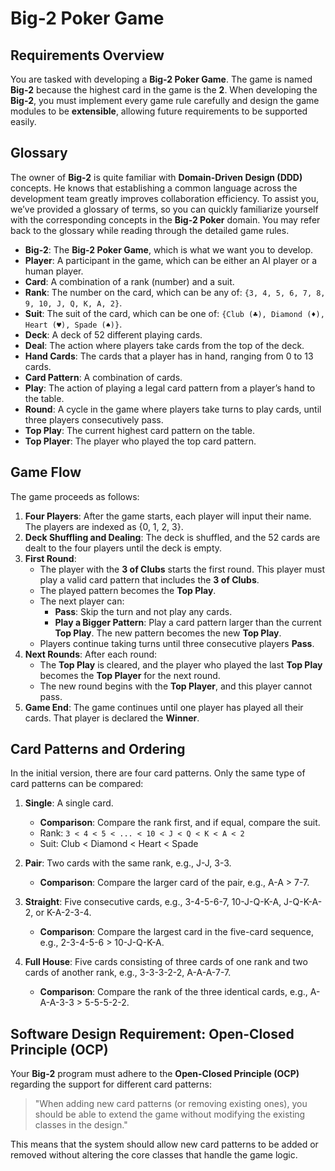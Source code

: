 # Big-2 Poker Game

## Requirements Overview
You are tasked with developing a **Big-2 Poker Game**. The game is named **Big-2** because the highest card in the game is the **2**. When developing the **Big-2**, you must implement every game rule carefully and design the game modules to be **extensible**, allowing future requirements to be supported easily.

## Glossary
The owner of **Big-2** is quite familiar with **Domain-Driven Design (DDD)** concepts. He knows that establishing a common language across the development team greatly improves collaboration efficiency. To assist you, we’ve provided a glossary of terms, so you can quickly familiarize yourself with the corresponding concepts in the **Big-2 Poker** domain. You may refer back to the glossary while reading through the detailed game rules.

- **Big-2**: The **Big-2 Poker Game**, which is what we want you to develop.
- **Player**: A participant in the game, which can be either an AI player or a human player.
- **Card**: A combination of a rank (number) and a suit.
- **Rank**: The number on the card, which can be any of:
  `{3, 4, 5, 6, 7, 8, 9, 10, J, Q, K, A, 2}`.
- **Suit**: The suit of the card, which can be one of:
  `{Club (♣), Diamond (♦), Heart (♥), Spade (♠)}`.
- **Deck**: A deck of 52 different playing cards.
- **Deal**: The action where players take cards from the top of the deck.
- **Hand Cards**: The cards that a player has in hand, ranging from 0 to 13 cards.
- **Card Pattern**: A combination of cards.
- **Play**: The action of playing a legal card pattern from a player’s hand to the table.
- **Round**: A cycle in the game where players take turns to play cards, until three players consecutively pass.
- **Top Play**: The current highest card pattern on the table.
- **Top Player**: The player who played the top card pattern.

## Game Flow
The game proceeds as follows:

1. **Four Players**: After the game starts, each player will input their name. The players are indexed as {0, 1, 2, 3}.
2. **Deck Shuffling and Dealing**: The deck is shuffled, and the 52 cards are dealt to the four players until the deck is empty.
3. **First Round**:
   - The player with the **3 of Clubs** starts the first round. This player must play a valid card pattern that includes the **3 of Clubs**.
   - The played pattern becomes the **Top Play**.
   - The next player can:
     - **Pass**: Skip the turn and not play any cards.
     - **Play a Bigger Pattern**: Play a card pattern larger than the current **Top Play**. The new pattern becomes the new **Top Play**.
   - Players continue taking turns until three consecutive players **Pass**.
4. **Next Rounds**: After each round:
   - The **Top Play** is cleared, and the player who played the last **Top Play** becomes the **Top Player** for the next round.
   - The new round begins with the **Top Player**, and this player cannot pass.
5. **Game End**: The game continues until one player has played all their cards. That player is declared the **Winner**.

## Card Patterns and Ordering
In the initial version, there are four card patterns. Only the same type of card patterns can be compared:

1. **Single**: A single card.
   - **Comparison**: Compare the rank first, and if equal, compare the suit.
   - Rank: `3 < 4 < 5 < ... < 10 < J < Q < K < A < 2`
   - Suit: Club < Diamond < Heart < Spade

2. **Pair**: Two cards with the same rank, e.g., J-J, 3-3.
   - **Comparison**: Compare the larger card of the pair, e.g., A-A > 7-7.

3. **Straight**: Five consecutive cards, e.g., 3-4-5-6-7, 10-J-Q-K-A, J-Q-K-A-2, or K-A-2-3-4.
   - **Comparison**: Compare the largest card in the five-card sequence, e.g., 2-3-4-5-6 > 10-J-Q-K-A.

4. **Full House**: Five cards consisting of three cards of one rank and two cards of another rank, e.g., 3-3-3-2-2, A-A-A-7-7.
   - **Comparison**: Compare the rank of the three identical cards, e.g., A-A-A-3-3 > 5-5-5-2-2.

## Software Design Requirement: Open-Closed Principle (OCP)
Your **Big-2** program must adhere to the **Open-Closed Principle (OCP)** regarding the support for different card patterns:

> "When adding new card patterns (or removing existing ones), you should be able to extend the game without modifying the existing classes in the design."

This means that the system should allow new card patterns to be added or removed without altering the core classes that handle the game logic.
